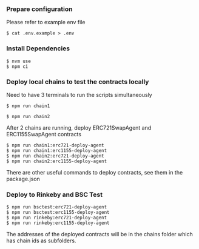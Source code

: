

### Prepare configuration
Please refer to example env file
```shell
$ cat .env.example > .env
```

### Install Dependencies
```shell
$ nvm use
$ npm ci
```

### Deploy local chains to test the contracts locally
Need to have 3 terminals to run the scripts simultaneously
```shell
$ npm run chain1
```
```shell
$ npm run chain2
```
After 2 chains are running, deploy ERC721SwapAgent and ERC1155SwapAgent contracts
```shell
$ npm run chain1:erc721-deploy-agent
$ npm run chain1:erc1155-deploy-agent
$ npm run chain2:erc721-deploy-agent
$ npm run chain2:erc1155-deploy-agent
```
There are other useful commands to deploy contracts, see them in the package.json

### Deploy to Rinkeby and BSC Test
```shell
$ npm run bsctest:erc721-deploy-agent
$ npm run bsctest:erc1155-deploy-agent
$ npm run rinkeby:erc721-deploy-agent
$ npm run rinkeby:erc1155-deploy-agent
```

The addresses of the deployed contracts will be in the chains folder which has chain ids as subfolders.

